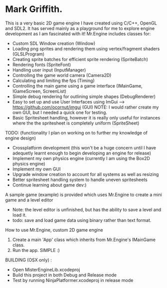 # Mark Griffith.

This is a very basic 2D game engine I have created using C/C++, OpenGL and SDL2.
It has served mainly as a playground for me to explore engine development as I am fascinated with it!
Mr.Engine includes classes for:
  - Custom SDL Window creation (Window)
  - Loading png sprites and rendering them using vertex/fragment shaders (GLSLProgram)
  - Creating sprite batches for efficient sprite rendering (SpriteBatch)
  - Rendering fonts (SpriteFont)
  - Handling user input (InputManager)
  - Controlling the game world camera (Camera2D)
  - Calculating and limiting the fps (Timing)
  - Controlling the main game using a game interface (IMainGame, IGameScreen, ScreenList)
  - Simple debug rendering for outlining simple shapes (DebugRenderer)
  - Easy to set up and use User Interfaces using ImGui --> https://github.com/ocornut/imgui (GUI)
    NOTE: I would rather create my own GUI, but I needed a quick one for testing.
  - Basic Spritesheet handling, however it is really only useful for instances where the
    the spritesheet is completely uniform (SpriteSheet)
    
TODO: (functionality I plan on working on to further my knowledge of engine design)
  - Crossplatform development (this won't be a huge concern until I have adequetly learnt enough
    to begin developing an engine for release)
  - Implement my own physics engine (currently I am using the Box2D physics engine)
  - Implement my own GUI
  - Upgrade window creation to account for all systems as well as resizing
  - Better spritesheet handling system to handle uneven spritesheets
  - Continue learning about game dev:)

A sample game (example) is provided which uses Mr.Engine to create a mini game and a level editor
  - Note: the level editor is unfinished, but has the ability to save a level and load it. 
  - todo: save and load game data using binary rather than text format.
  
 How to use Mr.Engine, custom 2D game engine
 1. Create a main 'App' class which inherits from
    Mr.Engine's IMainGame class.
 2. Run the app. SIMPLE :)

BUILDING (OSX only) :
  - Open MisterEngineLib.xcodeproj
  - Build this project in both Debug and Release mode
  - Test by running NinjaPlatformer.xcodeproj in release mode
